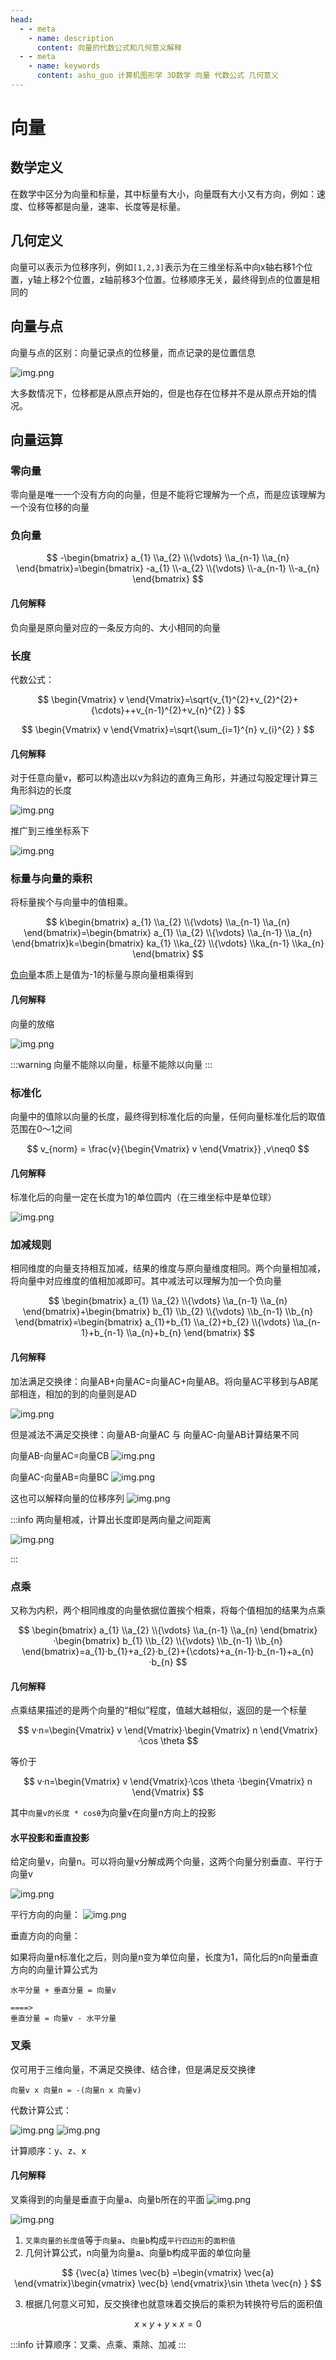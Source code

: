```yaml
---
head:
  - - meta
    - name: description
      content: 向量的代数公式和几何意义解释
  - - meta
    - name: keywords
      content: ashu_guo 计算机图形学 3D数学 向量 代数公式 几何意义
---
```


# 向量

## 数学定义

在数学中区分为向量和标量，其中标量有大小，向量既有大小又有方向，例如：速度、位移等都是向量，速率、长度等是标量。

## 几何定义

向量可以表示为位移序列，例如`[1,2,3]`表示为在三维坐标系中向x轴右移1个位置，y轴上移2个位置，z轴前移3个位置。位移顺序无关，最终得到点的位置是相同的

## 向量与点

向量与点的区别：向量记录点的位移量，而点记录的是位置信息

![img.png](/imgs/visual/3d-math/vector-point.png)

大多数情况下，位移都是从原点开始的，但是也存在位移并不是从原点开始的情况。

## 向量运算

### 零向量

零向量是唯一一个没有方向的向量，但是不能将它理解为一个点，而是应该理解为一个没有位移的向量

### 负向量

$$
-\begin{bmatrix}
a_{1}
\\a_{2}
\\{\vdots}
\\a_{n-1}
\\a_{n}
\end{bmatrix}=\begin{bmatrix}
-a_{1}
\\-a_{2}
\\{\vdots}
\\-a_{n-1}
\\-a_{n}
\end{bmatrix}
$$

#### 几何解释

负向量是原向量对应的一条反方向的、大小相同的向量

### 长度

代数公式：

$$
\begin{Vmatrix}
v
\end{Vmatrix}=\sqrt{v_{1}^{2}+v_{2}^{2}+{\cdots}++v_{n-1}^{2}+v_{n}^{2} }
$$

$$
\begin{Vmatrix}
v
\end{Vmatrix}=\sqrt{\sum_{i=1}^{n} v_{i}^{2}   }
$$

#### 几何解释

对于任意向量v，都可以构造出以v为斜边的直角三角形，并通过勾股定理计算三角形斜边的长度

![img.png](/imgs/visual/3d-math/vector-length-2.png)

推广到三维坐标系下

![img.png](/imgs/visual/3d-math/vector-length-3.png)

### 标量与向量的乘积

将标量挨个与向量中的值相乘。

$$
k\begin{bmatrix}
a_{1}
\\a_{2}
\\{\vdots}
\\a_{n-1}
\\a_{n}
\end{bmatrix}=\begin{bmatrix}
a_{1}
\\a_{2}
\\{\vdots}
\\a_{n-1}
\\a_{n}
\end{bmatrix}k=\begin{bmatrix}
ka_{1}
\\ka_{2}
\\{\vdots}
\\ka_{n-1}
\\ka_{n}
\end{bmatrix}
$$

[负向量](#负向量)本质上是值为-1的标量与原向量相乘得到

#### 几何解释

向量的放缩

![img.png](/imgs/visual/3d-math/vector-multiply-2.png)

:::warning
向量不能除以向量，标量不能除以向量
:::

### 标准化

向量中的值除以向量的长度，最终得到标准化后的向量，任何向量标准化后的取值范围在0～1之间

$$
v_{norm} = \frac{v}{\begin{Vmatrix}
v
\end{Vmatrix}} ,v\neq0
$$

#### 几何解释

标准化后的向量一定在长度为1的单位圆内（在三维坐标中是单位球）

![img.png](/imgs/visual/3d-math/vector-normalize.png)

### 加减规则

相同维度的向量支持相互加减，结果的维度与原向量维度相同。两个向量相加减，将向量中对应维度的值相加减即可。其中减法可以理解为加一个负向量

$$
\begin{bmatrix}
a_{1}
\\a_{2}
\\{\vdots}
\\a_{n-1}
\\a_{n}
\end{bmatrix}+\begin{bmatrix}
b_{1}
\\b_{2}
\\{\vdots}
\\b_{n-1}
\\b_{n}
\end{bmatrix}=\begin{bmatrix}
a_{1}+b_{1}
\\a_{2}+b_{2}
\\{\vdots}
\\a_{n-1}+b_{n-1}
\\a_{n}+b_{n}
\end{bmatrix}
$$

#### 几何解释

加法满足交换律：向量AB+向量AC=向量AC+向量AB。将向量AC平移到与AB尾部相连，相加的到的向量则是AD

![img.png](/imgs/visual/3d-math/vector-plus.png)

但是减法不满足交换律：向量AB-向量AC 与 向量AC-向量AB计算结果不同

向量AB-向量AC=向量CB
![img.png](/imgs/visual/3d-math/vector-sub.png)

向量AC-向量AB=向量BC
![img.png](/imgs/visual/3d-math/vector-sub-2.png)

这也可以解释向量的位移序列
![img.png](/imgs/visual/3d-math/vector-sub-3.png)

:::info
两向量相减，计算出长度即是两向量之间距离

![img.png](/imgs/visual/3d-math/vector-length-1.png)

:::

### 点乘

又称为内积，两个相同维度的向量依据位置挨个相乘，将每个值相加的结果为点乘

$$
\begin{bmatrix}
a_{1}
\\a_{2}
\\{\vdots}
\\a_{n-1}
\\a_{n}
\end{bmatrix}·\begin{bmatrix}
b_{1}
\\b_{2}
\\{\vdots}
\\b_{n-1}
\\b_{n}
\end{bmatrix}=a_{1}·b_{1}+a_{2}·b_{2}+{\cdots}+a_{n-1}·b_{n-1}+a_{n}·b_{n}
$$

#### 几何解释

点乘结果描述的是两个向量的“相似”程度，值越大越相似，返回的是一个标量

$$
v·n=\begin{Vmatrix}
v
\end{Vmatrix}·\begin{Vmatrix}
n
\end{Vmatrix}·\cos \theta
$$

等价于

$$
v·n=\begin{Vmatrix}
v
\end{Vmatrix}·\cos \theta ·\begin{Vmatrix}
n
\end{Vmatrix}
$$

其中`向量v的长度 * cosθ`为向量v在向量n方向上的投影

#### 水平投影和垂直投影

给定向量v，向量n。可以将向量v分解成两个向量，这两个向量分别垂直、平行于向量v

![img.png](/imgs/visual/3d-math/vector-projection.png)

平行方向的向量：
![img.png](/imgs/visual/3d-math/vector-projection-2.png)

垂直方向的向量：

如果将向量n标准化之后，则向量n变为单位向量，长度为1，简化后的n向量垂直方向的向量计算公式为

```text
水平分量 + 垂直分量 = 向量v

====>
垂直分量 = 向量v - 水平分量
```

### 叉乘

仅可用于三维向量，不满足交换律、结合律，但是满足反交换律

```text
向量v x 向量n = -(向量n x 向量v)
```

代数计算公式：

![img.png](/imgs/visual/3d-math/vector-cross.png)
![img.png](/imgs/visual/3d-math/vector-cross-2.png)

计算顺序：y、z、x

#### 几何解释

叉乘得到的向量是垂直于向量a、向量b所在的平面
![img.png](/imgs/visual/3d-math/vector-cross-3.png)

![img.png](/imgs/visual/3d-math/vector-cross-5.png)

1. `叉乘向量的长度值`等于`向量a`、`向量b`构成`平行四边形`的`面积值`
2. 几何计算公式，n向量为向量a、向量b构成平面的单位向量

$$
{\vec{a}  \times \vec{b}  =\begin{vmatrix}
\vec{a}
\end{vmatrix}\begin{vmatrix}
\vec{b}
\end{vmatrix}\sin \theta \vec{n}  }
$$

3. 根据几何意义可知，反交换律也就意味着交换后的乘积为转换符号后的面积值

$$
x \times y+y\times x=0
$$

:::info
计算顺序：叉乘、点乘、乘除、加减
:::
